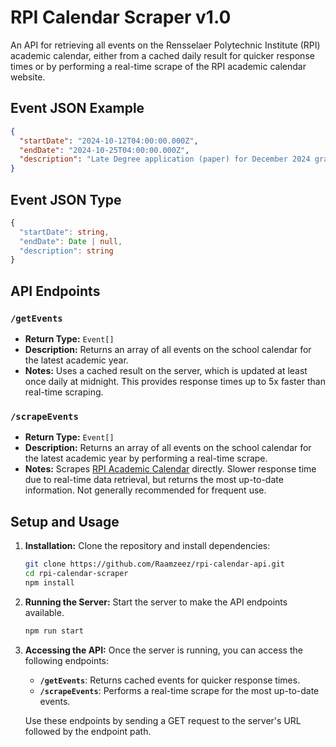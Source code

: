 # RPI Calendar Scraper v1.0

An API for retrieving all events on the Rensselaer Polytechnic Institute (RPI) academic calendar, either from a cached daily result for quicker response times or by performing a real-time scrape of the RPI academic calendar website.

## Event JSON Example

```json
{
  "startDate": "2024-10-12T04:00:00.000Z",
  "endDate": "2024-10-25T04:00:00.000Z",
  "description": "Late Degree application (paper) for December 2024 graduation, if did not apply in SIS, will begin being accepted."
}
```

## Event JSON Type

```typescript
{
  "startDate": string,
  "endDate": Date | null,
  "description": string
}
```

## API Endpoints

### `/getEvents`
- **Return Type:** `Event[]`
- **Description:** Returns an array of all events on the school calendar for the latest academic year.
- **Notes:** Uses a cached result on the server, which is updated at least once daily at midnight. This provides response times up to 5x faster than real-time scraping.

### `/scrapeEvents`
- **Return Type:** `Event[]`
- **Description:** Returns an array of all events on the school calendar for the latest academic year by performing a real-time scrape.
- **Notes:** Scrapes [RPI Academic Calendar](https://registrar.rpi.edu/academic-calendar) directly. Slower response time due to real-time data retrieval, but returns the most up-to-date information. Not generally recommended for frequent use.

## Setup and Usage

1. **Installation:** Clone the repository and install dependencies:
   ```bash
   git clone https://github.com/Raamzeez/rpi-calendar-api.git
   cd rpi-calendar-scraper
   npm install

2. **Running the Server:** Start the server to make the API endpoints available.

   ```bash
   npm run start
   ```
   
3. **Accessing the API:** Once the server is running, you can access the following endpoints:

   - **`/getEvents`**: Returns cached events for quicker response times.
   - **`/scrapeEvents`**: Performs a real-time scrape for the most up-to-date events.

   Use these endpoints by sending a GET request to the server's URL followed by the endpoint path.


